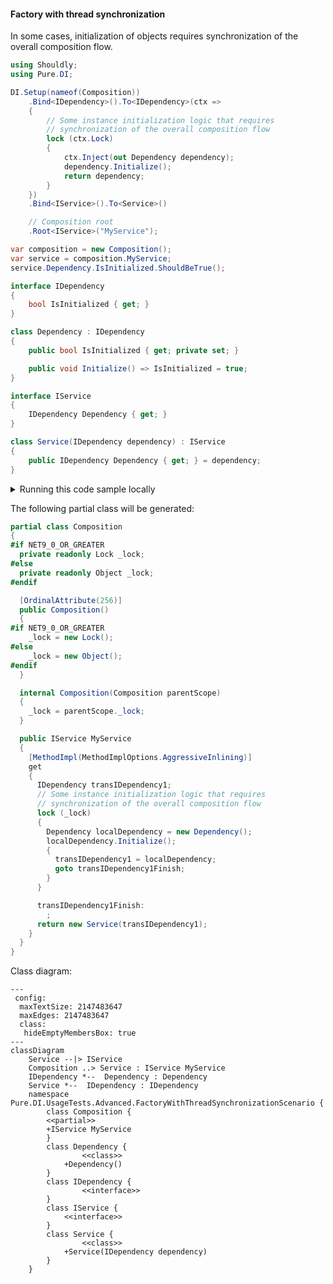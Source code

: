 #### Factory with thread synchronization

In some cases, initialization of objects requires synchronization of the overall composition flow.


```c#
using Shouldly;
using Pure.DI;

DI.Setup(nameof(Composition))
    .Bind<IDependency>().To<IDependency>(ctx =>
    {
        // Some instance initialization logic that requires
        // synchronization of the overall composition flow
        lock (ctx.Lock)
        {
            ctx.Inject(out Dependency dependency);
            dependency.Initialize();
            return dependency;
        }
    })
    .Bind<IService>().To<Service>()

    // Composition root
    .Root<IService>("MyService");

var composition = new Composition();
var service = composition.MyService;
service.Dependency.IsInitialized.ShouldBeTrue();

interface IDependency
{
    bool IsInitialized { get; }
}

class Dependency : IDependency
{
    public bool IsInitialized { get; private set; }

    public void Initialize() => IsInitialized = true;
}

interface IService
{
    IDependency Dependency { get; }
}

class Service(IDependency dependency) : IService
{
    public IDependency Dependency { get; } = dependency;
}
```

<details>
<summary>Running this code sample locally</summary>

- Make sure you have the [.NET SDK 9.0](https://dotnet.microsoft.com/en-us/download/dotnet/9.0) or later is installed
```bash
dotnet --list-sdk
```
- Create a net9.0 (or later) console application
```bash
dotnet new console -n Sample
```
- Add references to NuGet packages
  - [Pure.DI](https://www.nuget.org/packages/Pure.DI)
  - [Shouldly](https://www.nuget.org/packages/Shouldly)
```bash
dotnet add package Pure.DI
dotnet add package Shouldly
```
- Copy the example code into the _Program.cs_ file

You are ready to run the example 🚀
```bash
dotnet run
```

</details>

The following partial class will be generated:

```c#
partial class Composition
{
#if NET9_0_OR_GREATER
  private readonly Lock _lock;
#else
  private readonly Object _lock;
#endif

  [OrdinalAttribute(256)]
  public Composition()
  {
#if NET9_0_OR_GREATER
    _lock = new Lock();
#else
    _lock = new Object();
#endif
  }

  internal Composition(Composition parentScope)
  {
    _lock = parentScope._lock;
  }

  public IService MyService
  {
    [MethodImpl(MethodImplOptions.AggressiveInlining)]
    get
    {
      IDependency transIDependency1;
      // Some instance initialization logic that requires
      // synchronization of the overall composition flow
      lock (_lock)
      {
        Dependency localDependency = new Dependency();
        localDependency.Initialize();
        {
          transIDependency1 = localDependency;
          goto transIDependency1Finish;
        }
      }

      transIDependency1Finish:
        ;
      return new Service(transIDependency1);
    }
  }
}
```

Class diagram:

```mermaid
---
 config:
  maxTextSize: 2147483647
  maxEdges: 2147483647
  class:
   hideEmptyMembersBox: true
---
classDiagram
	Service --|> IService
	Composition ..> Service : IService MyService
	IDependency *--  Dependency : Dependency
	Service *--  IDependency : IDependency
	namespace Pure.DI.UsageTests.Advanced.FactoryWithThreadSynchronizationScenario {
		class Composition {
		<<partial>>
		+IService MyService
		}
		class Dependency {
				<<class>>
			+Dependency()
		}
		class IDependency {
				<<interface>>
		}
		class IService {
			<<interface>>
		}
		class Service {
				<<class>>
			+Service(IDependency dependency)
		}
	}
```

